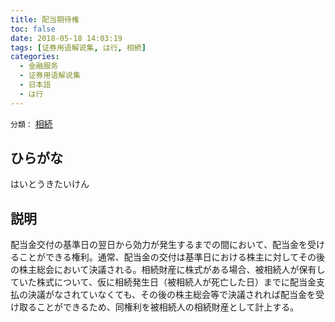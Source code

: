 ```yaml
---
title: 配当期待権
toc: false
date: 2018-05-18 14:03:19
tags: [证券用语解说集, は行, 相続]
categories:
  - 金融服务
  - 证券用语解说集
  - 日本語
  - は行
---
```


`分類：` [相続](/tags/相続/)

## ひらがな

はいとうきたいけん

## 説明

配当金交付の基準日の翌日から効力が発生するまでの間において、配当金を受けることができる権利。通常、配当金の交付は基準日における株主に対してその後の株主総会において決議される。相続財産に株式がある場合、被相続人が保有していた株式について、仮に相続発生日（被相続人が死亡した日）までに配当金支払の決議がなされていなくても、その後の株主総会等で決議されれば配当金を受け取ることができるため、同権利を被相続人の相続財産として計上する。
